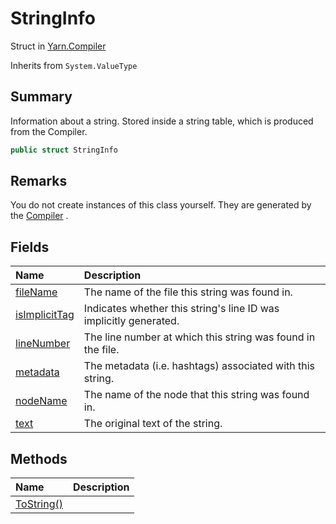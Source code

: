# StringInfo

Struct in [Yarn.Compiler](/api/csharp/yarn.compiler.md)

Inherits from `System.ValueType`

## Summary


Information about a string. Stored inside a string table, which is
produced from the Compiler.


```csharp
public struct StringInfo
```

## Remarks


You do not create instances of this class yourself. They are
generated by the  <a href="yarn.compiler.compiler.md">Compiler</a> .


## Fields

|Name|Description|
|:---|:---|
|[fileName](/api/csharp/yarn.compiler.stringinfo.filename.md)|The name of the file this string was found in.|
|[isImplicitTag](/api/csharp/yarn.compiler.stringinfo.isimplicittag.md)|Indicates whether this string's line ID was implicitly generated.|
|[lineNumber](/api/csharp/yarn.compiler.stringinfo.linenumber.md)|The line number at which this string was found in the file.|
|[metadata](/api/csharp/yarn.compiler.stringinfo.metadata.md)|The metadata (i.e. hashtags) associated with this string.|
|[nodeName](/api/csharp/yarn.compiler.stringinfo.nodename.md)|The name of the node that this string was found in.|
|[text](/api/csharp/yarn.compiler.stringinfo.text.md)|The original text of the string.|

## Methods

|Name|Description|
|:---|:---|
|[ToString()](/api/csharp/yarn.compiler.stringinfo.tostring.md)||

